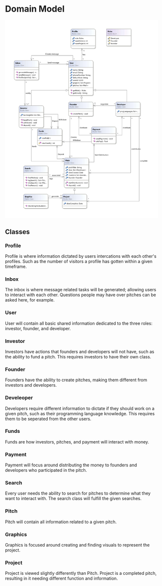 # Domain Model

![Domain Model](../Auxiliary%20Files/Domain_Model.jpg)

## Classes

### Profile
Profile is where information dictated by users intercations with each other's profiles. Such as the number of visitors a profile has gotten within a given timeframe.
### Inbox
The inbox is where message related tasks will be generated; allowing users to interact with each other. Questions people may have over pitches can be asked here, for example.
### User
User will contain all basic shared information dedicated to the three roles: investor, founder, and developer.
### Investor
Investors have actions that founders and developers will not have, such as the ability to fund a pitch. This requires investors to have their own class.
### Founder
Founders have the ability to create pitches, making them different from investors and developers.
### Develeoper
Developers require different information to dictate if they should work on a given pitch, such as their programming language knowledge. This requires them to be seperated from the other users.
### Funds
Funds are how investors, pitches, and payment will interact with money.
### Payment
Payment will focus around distributing the money to founders and developers who participated in the pitch.
### Search
Every user needs the ability to search for pitches to determine what they want to interact with. The search class will fulfill the given searches.
### Pitch
Pitch will contain all information related to a given pitch.
### Graphics
Graphics is focused around creating and finding visuals to represent the project.
### Project
Project is viewed slightly differently than Pitch. Project is a completed pitch, resulting in it needing different function and information.
